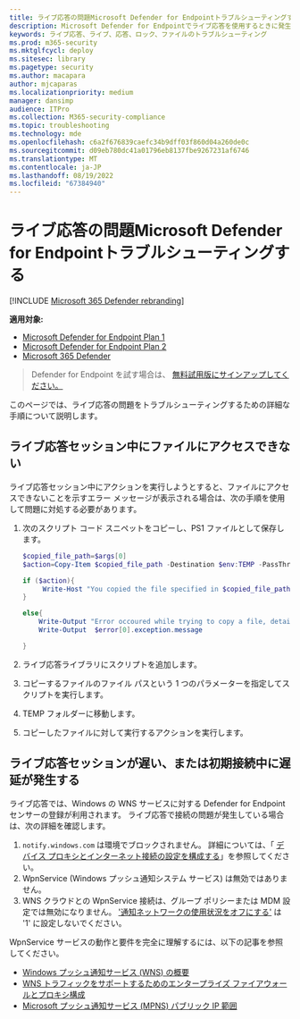 ```yaml
---
title: ライブ応答の問題Microsoft Defender for Endpointトラブルシューティングする
description: Microsoft Defender for Endpointでライブ応答を使用するときに発生する可能性がある問題のトラブルシューティング
keywords: ライブ応答、ライブ、応答、ロック、ファイルのトラブルシューティング
ms.prod: m365-security
ms.mktglfcycl: deploy
ms.sitesec: library
ms.pagetype: security
ms.author: macapara
author: mjcaparas
ms.localizationpriority: medium
manager: dansimp
audience: ITPro
ms.collection: M365-security-compliance
ms.topic: troubleshooting
ms.technology: mde
ms.openlocfilehash: c6a2f676839caefc34b9dff03f860d04a260de0c
ms.sourcegitcommit: d09eb780dc41a01796eb8137fbe9267231af6746
ms.translationtype: MT
ms.contentlocale: ja-JP
ms.lasthandoff: 08/19/2022
ms.locfileid: "67384940"
---
```

# <a name="troubleshoot-microsoft-defender-for-endpoint-live-response-issues"></a>ライブ応答の問題Microsoft Defender for Endpointトラブルシューティングする

[!INCLUDE [Microsoft 365 Defender rebranding](../../includes/microsoft-defender.md)]

**適用対象:**
- [Microsoft Defender for Endpoint Plan 1](https://go.microsoft.com/fwlink/?linkid=2154037)
- [Microsoft Defender for Endpoint Plan 2](https://go.microsoft.com/fwlink/?linkid=2154037)
- [Microsoft 365 Defender](https://go.microsoft.com/fwlink/?linkid=2118804)

> Defender for Endpoint を試す場合は、 [無料試用版にサインアップしてください。](https://signup.microsoft.com/create-account/signup?products=7f379fee-c4f9-4278-b0a1-e4c8c2fcdf7e&ru=https://aka.ms/MDEp2OpenTrial?ocid=docs-wdatp-pullalerts-abovefoldlink)

このページでは、ライブ応答の問題をトラブルシューティングするための詳細な手順について説明します。

## <a name="file-cannot-be-accessed-during-live-response-sessions"></a>ライブ応答セッション中にファイルにアクセスできない

ライブ応答セッション中にアクションを実行しようとすると、ファイルにアクセスできないことを示すエラー メッセージが表示される場合は、次の手順を使用して問題に対処する必要があります。

1. 次のスクリプト コード スニペットをコピーし、PS1 ファイルとして保存します。

    ```powershell
    $copied_file_path=$args[0]
    $action=Copy-Item $copied_file_path -Destination $env:TEMP -PassThru -ErrorAction silentlyContinue

    if ($action){
         Write-Host "You copied the file specified in $copied_file_path to $env:TEMP Succesfully"
    }

    else{
        Write-Output "Error occoured while trying to copy a file, details:"
        Write-Output  $error[0].exception.message

    }
    ```

2. ライブ応答ライブラリにスクリプトを追加します。
3. コピーするファイルのファイル パスという 1 つのパラメーターを指定してスクリプトを実行します。
4. TEMP フォルダーに移動します。
5. コピーしたファイルに対して実行するアクションを実行します。

## <a name="slow-live-response-sessions-or-delays-during-initial-connections"></a>ライブ応答セッションが遅い、または初期接続中に遅延が発生する

ライブ応答では、Windows の WNS サービスに対する Defender for Endpoint センサーの登録が利用されます。 ライブ応答で接続の問題が発生している場合は、次の詳細を確認します。

1. `notify.windows.com` は環境でブロックされません。 詳細については、「 [デバイス プロキシとインターネット接続の設定を構成する](configure-proxy-internet.md#enable-access-to-microsoft-defender-for-endpoint-service-urls-in-the-proxy-server)」を参照してください。
2. WpnService (Windows プッシュ通知システム サービス) は無効ではありません。
3. WNS クラウドとの WpnService 接続は、グループ ポリシーまたは MDM 設定では無効になりません。 ['通知ネットワークの使用状況をオフにする'](/windows/client-management/mdm/policy-csp-notifications) は '1' に設定しないでください。

WpnService サービスの動作と要件を完全に理解するには、以下の記事を参照してください。

- [Windows プッシュ通知サービス (WNS) の概要](/windows/uwp/design/shell/tiles-and-notifications/windows-push-notification-services--wns--overview)
- [WNS トラフィックをサポートするためのエンタープライズ ファイアウォールとプロキシ構成](/windows/uwp/design/shell/tiles-and-notifications/firewall-allowlist-config)
- [Microsoft プッシュ通知サービス (MPNS) パブリック IP 範囲](https://www.microsoft.com/download/details.aspx?id=44535)
